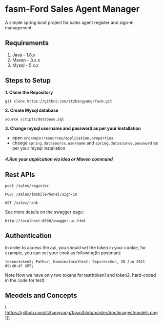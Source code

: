 # fasm-Ford Sales Agent Manager

A simple spring boot project for sales agent register and sign-in management.

## Requirements

1. Java - 1.8.x
2. Maven - 3.x.x
3. Mysql - 5.x.x

## Steps to Setup

**1. Clone the Repository**

```
git clone https://github.com/itzhangyang/fasm.git
```

**2. Create Mysql database**

```
source scripts/database.sql
```

**3. Change mysql username and password as per your installation**

- open `src/main/resources/application.properties`
- change `spring.datasource.username` and `spring.datasource.password` as per your mysql installation

##### 4.Run your application via Idea or Maven command

## Rest APIs

```
post /sales/register

POST /sales/{mobilePhone}/sign-in

GET /sales/rank
```

See more details on the swagger page:

```
http://localhost:8080/swagger-ui.html
```

## Authentication

In order to access the api, you should set the token in your cookie, for example, you can set your cook as following(In postman):

```
token=token2; Path=/; Domain=localhost; Expires=Sun, 20 Jun 2021 09:46:47 GMT;
```

 Note Now we have only two tokens for test(token1 and token2, hard-coded in the code for test)

## Meodels and Concepts

![https://github.com/itzhangyang/fasm/blob/master/doc/images/models.png]()

